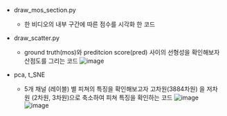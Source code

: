 - draw_mos_section.py
  - 한 비디오의 내부 구간에 따른 점수를 시각화 한 코드

- draw_scatter.py
  - ground truth(mos)와 preditcion score(pred) 사이의 선형성을 확인해보자 산점도를 그리는 코드
  ![image](https://user-images.githubusercontent.com/69031537/171534426-e69b90bd-f0f8-49f0-987e-aa6043df2b42.png)


- pca, t_SNE
  - 5개 채널 (레이블) 별 피쳐의 특징을 확인해보고자 고차원(3884차원) 을 저차원 (2차원, 3차원)으로 축소하여 피쳐 특징을 확인하는 코드
![image](https://user-images.githubusercontent.com/69031537/171532828-ea044184-413a-429a-ad7a-0480b6137e06.png)
![image](https://user-images.githubusercontent.com/69031537/171532914-93ec957d-0cd9-4420-8d72-3dd5019c345e.png)
